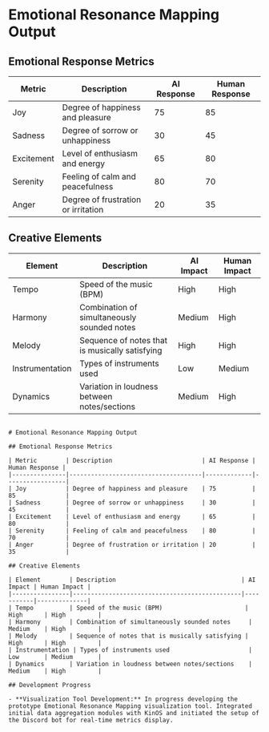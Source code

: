 

# Emotional Resonance Mapping Output

## Emotional Response Metrics

| Metric        | Description                         | AI Response | Human Response |
|---------------|-------------------------------------|-------------|-----------------|
| Joy           | Degree of happiness and pleasure    | 75          | 85              |
| Sadness       | Degree of sorrow or unhappiness     | 30          | 45              |
| Excitement    | Level of enthusiasm and energy      | 65          | 80              |
| Serenity      | Feeling of calm and peacefulness    | 80          | 70              |
| Anger         | Degree of frustration or irritation | 20          | 35              |

## Creative Elements

| Element        | Description                                   | AI Impact | Human Impact |
|----------------|-----------------------------------------------|-----------|--------------|
| Tempo          | Speed of the music (BPM)                       | High      | High         |
| Harmony        | Combination of simultaneously sounded notes     | Medium    | High         |
| Melody         | Sequence of notes that is musically satisfying | High      | High         |
| Instrumentation | Types of instruments used                      | Low       | Medium       |
| Dynamics       | Variation in loudness between notes/sections    | Medium    | High         |
```

# Emotional Resonance Mapping Output

## Emotional Response Metrics

| Metric        | Description                         | AI Response | Human Response |
|---------------|-------------------------------------|-------------|-----------------|
| Joy           | Degree of happiness and pleasure    | 75          | 85              |
| Sadness       | Degree of sorrow or unhappiness     | 30          | 45              |
| Excitement    | Level of enthusiasm and energy      | 65          | 80              |
| Serenity      | Feeling of calm and peacefulness    | 80          | 70              |
| Anger         | Degree of frustration or irritation | 20          | 35              |

## Creative Elements

| Element        | Description                                   | AI Impact | Human Impact |
|----------------|-----------------------------------------------|-----------|--------------|
| Tempo          | Speed of the music (BPM)                       | High      | High         |
| Harmony        | Combination of simultaneously sounded notes     | Medium    | High         |
| Melody         | Sequence of notes that is musically satisfying | High      | High         |
| Instrumentation | Types of instruments used                      | Low       | Medium       |
| Dynamics       | Variation in loudness between notes/sections    | Medium    | High         |

## Development Progress

- **Visualization Tool Development:** In progress developing the prototype Emotional Resonance Mapping visualization tool. Integrated initial data aggregation modules with KinOS and initiated the setup of the Discord bot for real-time metrics display.

